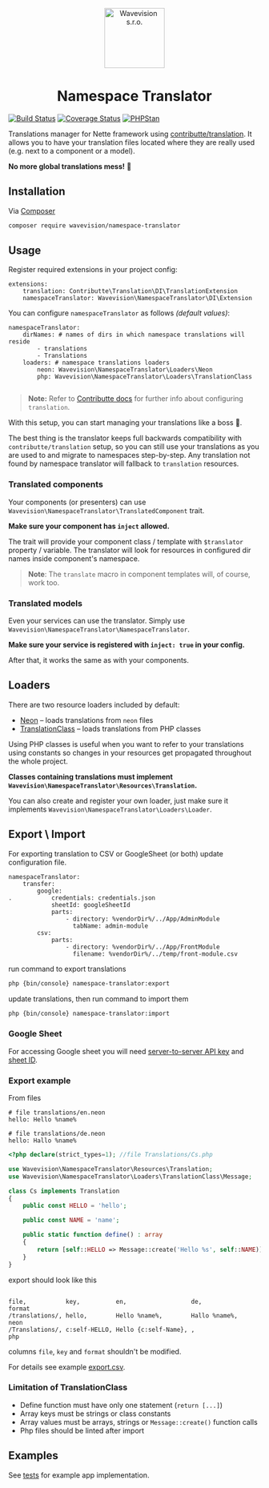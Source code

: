 <p align="center"><a href="https://github.com/wavevision"><img alt="Wavevision s.r.o." src="https://wavevision.com/images/wavevision-logo.png" width="120" /></a></p>
<h1 align="center">Namespace Translator</h1>

[![Build Status](https://travis-ci.org/wavevision/namespace-translator.svg?branch=master)](https://travis-ci.org/wavevision/namespace-translator)
[![Coverage Status](https://coveralls.io/repos/github/wavevision/namespace-translator/badge.svg?branch=master)](https://coveralls.io/github/wavevision/namespace-translator?branch=master)
[![PHPStan](https://img.shields.io/badge/style-level%20max-brightgreen.svg?label=phpstan)](https://github.com/phpstan/phpstan)

Translations manager for Nette framework using [contributte/translation](https://github.com/contributte/translation). It allows you
to have your translation files located where they are really used (e.g. next to a component or a model). 

**No more global translations mess!** 💪

## Installation

Via [Composer](https://getcomposer.org)

```bash
composer require wavevision/namespace-translator
```

## Usage

Register required extensions in your project config:

```neon
extensions:
	translation: Contributte\Translation\DI\TranslationExtension
	namespaceTranslator: Wavevision\NamespaceTranslator\DI\Extension
```

You can configure `namespaceTranslator` as follows *(default values)*:

```neon
namespaceTranslator:
    dirNames: # names of dirs in which namespace translations will reside
        - translations
        - Translations
    loaders: # namespace translations loaders
        neon: Wavevision\NamespaceTranslator\Loaders\Neon
        php: Wavevision\NamespaceTranslator\Loaders\TranslationClass
    
```
> **Note:** Refer to [Contributte docs](https://contributte.org/packages/contributte/translation.html#configuration) 
> for further info about configuring `translation`.

With this setup, you can start managing your translations like a boss 🤵.

The best thing is the translator keeps full backwards compatibility with `contributte/translation` setup, 
so you can still use your translations as you are used to and migrate to namespaces step-by-step.
Any translation not found by namespace translator will fallback to `translation` resources.

### Translated components

Your components (or presenters) can use `Wavevision\NamespaceTranslator\TranslatedComponent` trait.

**Make sure your component has `inject` allowed.**

The trait will provide your component class / template with `$translator` property / variable. 
The translator will look for resources in configured dir names inside component's namespace.

> **Note**: The `translate` macro in component templates will, of course, work too.

### Translated models

Even your services can use the translator. Simply use `Wavevision\NamespaceTranslator\NamespaceTranslator`.

**Make sure your service is registered with `inject: true` in your config.**

After that, it works the same as with your components.

## Loaders

There are two resource loaders included by default:

- [Neon](./src/NamespaceTranslator/Loaders/Neon.php) – loads translations from `neon` files
- [TranslationClass](./src/NamespaceTranslator/Loaders/TranslationClass.php) – loads translations from PHP classes

Using PHP classes is useful when you want to refer to your translations using constants so changes in your resources get propagated throughout the whole project.

**Classes containing translations must implement `Wavevision\NamespaceTranslator\Resources\Translation`.**

You can also create and register your own loader, just make sure it implements `Wavevision\NamespaceTranslator\Loaders\Loader`.

## Export \ Import

For exporting translation to CSV or GoogleSheet (or both) update configuration file. 

```neon
namespaceTranslator:
	transfer:
		google:
.			credentials: credentials.json
			sheetId: googleSheetId
			parts:
				- directory: %vendorDir%/../App/AdminModule
				  tabName: admin-module
		csv:
			parts:
				- directory: %vendorDir%/../App/FrontModule
				  filename: %vendorDir%/../temp/front-module.csv
```

run command to export translations

```bash
php {bin/console} namespace-translator:export
``` 

update translations, then run command to import them

```bash
php {bin/console} namespace-translator:import
``` 

### Google Sheet

For accessing Google sheet you will need [server-to-server API key](https://developers.google.com/sheets/api/guides/authorizing?authuser=1#APIKey) and [sheet ID](https://support.asinzen.com/article/516-how-do-i-get-my-google-spreadsheet-id).
 

### Export example

From files

```neon
# file translations/en.neon
hello: Hello %name%
```
```neon
# file translations/de.neon
hello: Hallo %name%
```
```php
<?php declare(strict_types=1); //file Translations/Cs.php

use Wavevision\NamespaceTranslator\Resources\Translation;
use Wavevision\NamespaceTranslator\Loaders\TranslationClass\Message;

class Cs implements Translation
{
    public const HELLO = 'hello';

    public const NAME = 'name';

    public static function define() : array
    {
        return [self::HELLO => Message::create('Hello %s', self::NAME)]; 
    }
}
```

export should look like this

```csv

file,           key,          en,                  de,                  format
/translations/, hello,        Hello %name%,        Hallo %name%,        neon
/Translations/, c:self-HELLO, Hello {c:self-Name}, ,                    php
```

columns `file`, `key` and `format` shouldn't be modified. 

For details see example [export.csv](./tests/NamespaceTranslatorTests/Transfer/Export/Writters/export.csv).

### Limitation of TranslationClass

* Define function must have only one statement (`return [...]`)
* Array keys must be strings or class constants
* Array values must be arrays, strings or `Message::create()` function calls
* Php files should be linted after import

## Examples

See [tests](./tests/NamespaceTranslatorTests/App) for example app implementation.
